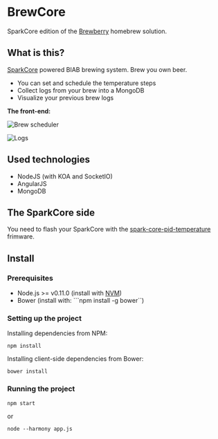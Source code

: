 BrewCore
========

SparkCore edition of the [Brewberry][1] homebrew solution.

What is this?
-------------
[SparkCore][2] powered BIAB brewing system. Brew you own beer.

 - You can set and schedule the temperature steps
 - Collect logs from your brew into a MongoDB
 - Visualize your previous brew logs

**The front-end:**

![Brew scheduler][3]

![Logs][4]
 
Used technologies
-----------------

 - NodeJS (with KOA and SocketIO)
 - AngularJS
 - MongoDB

The SparkCore side
-----------------
You need to flash your SparkCore with the [spark-core-pid-temperature][5] frimware.

Install
-------

### Prerequisites ###

* Node.js >= v0.11.0 (install with [NVM](https://github.com/creationix/nvm))
* Bower (install with: ```npm install -g bower``)

### Setting up the project ###

Installing dependencies from NPM:
```
npm install
```

Installing client-side dependencies from Bower:
```
bower install
```
### Running the project ###

```
npm start
```
or
```
node --harmony app.js
```


  [1]: https://github.com/brewfactory/Brewberry
  [2]: https://www.spark.io/
  [3]: https://www.dropbox.com/s/fr43wy29lvuuvku/Screen%20Shot%202014-06-30%20at%2009.00.33.png?dl=1
  [4]: https://www.dropbox.com/s/zuq4uum6gsx1595/Screen%20Shot%202014-06-30%20at%2009.01.04.png?dl=1
  [5]: https://github.com/brewfactory/spark-core-pid-temperature
